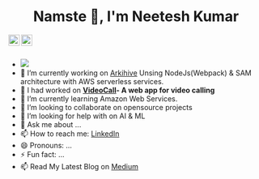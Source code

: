 <h1 align="center">Namste 👋, I'm Neetesh Kumar</h1>

<a href="https://www.linkedin.com/in/neetesh-kumar-🇮🇳-19545a141/">
  <img align="left" alt="Dikshita LinkdeIN" width="22px" src="https://cdn.jsdelivr.net/npm/simple-icons@v3/icons/linkedin.svg" />
</a>
<a href="https://www.instagram.com/neetesha_/">
  <img align="left" alt="Dikshita's Instagram" width="22px" src="https://cdn.jsdelivr.net/npm/simple-icons@v3/icons/instagram.svg" />
</a>

<br />
<br />

- ![](https://komarev.com/ghpvc/?username=neetesh1996&color=green)
- 🔭 I’m currently working on  [Arkihive](https://arkihive.com/) Unsing NodeJs(Webpack) & SAM architecture with AWS serverless services.
- 🌱 I had worked on  **[VideoCall](https://callonvideo.herokuapp.com/)- A web app for video calling**
- 🌱 I’m currently learning Amazon Web Services. 
- 👯 I’m looking to collaborate on opensource projects
- 🤔 I’m looking for help with on AI & ML
- 💬 Ask me about ...
- 📫 How to reach me: [LinkedIn](https://www.linkedin.com/in/neetesh-kumar-🇮🇳-19545a141/)
- 😄 Pronouns: ...
- ⚡ Fun fact: ...
- 📫 Read My Latest Blog on [Medium](https://kumarneetesh.medium.com/passwordless-phone-or-email-authentication-with-amazon-cognito-in-nodejs-e620bc30b4c2)


